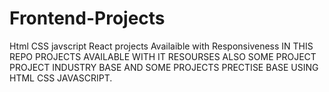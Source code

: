 # Frontend-Projects
Html CSS javscript  React projects Availaible with Responsiveness
IN THIS REPO PROJECTS AVAILABLE WITH IT RESOURSES ALSO SOME PROJECT PROJECT 
INDUSTRY BASE AND SOME PROJECTS PRECTISE BASE USING HTML CSS JAVASCRIPT.


